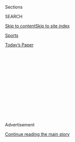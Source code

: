 <div id="app">

<div>

<div>

<div>

<div class="NYTAppHideMasthead css-1q2w90k e1suatyy0">

<div class="section css-ui9rw0 e1suatyy2">

<div class="css-eph4ug er09x8g0">

<div class="css-6n7j50">

</div>

<span class="css-1dv1kvn">Sections</span>

<div class="css-10488qs">

<span class="css-1dv1kvn">SEARCH</span>

</div>

[Skip to content](#site-content)[Skip to site
index](#site-index)

</div>

<div id="masthead-section-label" class="css-1wr3we4 eaxe0e00">

[Sports](https://www.nytimes3xbfgragh.onion/section/sports)

</div>

<div class="css-10698na e1huz5gh0">

</div>

</div>

<div id="masthead-bar-one" class="section hasLinks css-15hmgas e1csuq9d3">

<div class="css-uqyvli e1csuq9d0">

</div>

<div class="css-1uqjmks e1csuq9d1">

</div>

<div class="css-9e9ivx">

[](https://myaccount.nytimes3xbfgragh.onion/auth/login?response_type=cookie&client_id=vi)

</div>

<div class="css-1bvtpon e1csuq9d2">

[Today’s
Paper](https://www.nytimes3xbfgragh.onion/section/todayspaper)

</div>

</div>

</div>

</div>

<div data-aria-hidden="false">

<div id="site-content" data-role="main">

<div>

<div class="css-1aor85t" style="opacity:0.000000001;z-index:-1;visibility:hidden">

<div class="css-1hqnpie">

<div class="css-epjblv">

<span class="css-17xtcya">[Sports](/section/sports)</span><span class="css-x15j1o">|</span><span class="css-fwqvlz">Remaining
Tour Riders Cleared of Virus but Not
Director</span>

</div>

<div class="css-k008qs">

<div class="css-1iwv8en">

<span class="css-18z7m18"></span>

<div>

</div>

</div>

<span class="css-1n6z4y">https://nyti.ms/2ZhZQJK</span>

<div class="css-1705lsu">

<div class="css-4xjgmj">

<div class="css-4skfbu" data-role="toolbar" data-aria-label="Social Media Share buttons, Save button, and Comments Panel with current comment count" data-testid="share-tools">

  - 
  - 
  - 
  - 
    
    <div class="css-6n7j50">
    
    </div>

  - 

</div>

</div>

</div>

</div>

</div>

</div>

<div class="css-13pd83m">

</div>

<div id="top-wrapper" class="css-1sy8kpn">

<div id="top-slug" class="css-l9onyx">

Advertisement

</div>

[Continue reading the main
story](#after-top)

<div class="ad top-wrapper" style="text-align:center;height:100%;display:block;min-height:250px">

<div id="top" class="place-ad" data-position="top" data-size-key="top">

</div>

</div>

<div id="after-top">

</div>

</div>

<div id="sponsor-wrapper" class="css-1hyfx7x">

<div id="sponsor-slug" class="css-19vbshk">

Supported by

</div>

[Continue reading the main
story](#after-sponsor)

<div id="sponsor" class="ad sponsor-wrapper" style="text-align:center;height:100%;display:block">

</div>

<div id="after-sponsor">

</div>

</div>

<div class="css-1vkm6nb ehdk2mb0">

# Remaining Tour Riders Cleared of Virus but Not Director

</div>

<div class="css-xt80pu e12qa4dv0">

<div class="css-18e8msd">

<div class="css-vp77d3 epjyd6m0">

<div class="css-1baulvz">

By <span class="css-1baulvz last-byline" itemprop="name">The Associated
Press</span>

</div>

</div>

  - 
    
    <div class="css-ld3wwf e16638kd2">
    
    Sept. 8, 2020Updated <span class="css-epvm6">8:30 a.m.
    ET</span>
    
    </div>

  - 
    
    <div class="css-4xjgmj">
    
    <div class="css-pvvomx" data-role="toolbar" data-aria-label="Social Media Share buttons, Save button, and Comments Panel with current comment count" data-testid="share-tools">
    
      - 
      - 
      - 
      - 
        
        <div class="css-6n7j50">
        
        </div>
    
      - 
    
    </div>
    
    </div>

</div>

</div>

<div class="section meteredContent css-1r7ky0e" name="articleBody" itemprop="articleBody">

<div class="css-1fanzo5 StoryBodyCompanionColumn">

<div class="css-53u6y8">

The remaining Tour de France riders were cleared to continue racing
ahead of Tuesday’s Stage 10 after undergoing COVID-19 tests, but the
Tour director tested positive and left the race.

Less than two hours before the stage started, Tour organizers and
cycling governing body the UCI said all of the riders’ tests performed
over the past two days returned negative. However, they announced that
director Christian Prudhomme tested positive along with four staff
members from four different teams who have been dropped from the race
bubble.

The four staff who tested positive work for Cofidis, AG2R La Mondiale,
defending champion Egan Bernal's Inos Grenadiers and Mitchelton Scott,
meaning those four squads were at greater risk of being excluded.

Under the race’s health protocols, anyone who tests positive has to
leave the race and any team with two or more positive tests — either
rider or staff — within seven days also has to abandon.

</div>

</div>

<div class="css-1fanzo5 StoryBodyCompanionColumn">

<div class="css-53u6y8">

Prudhomme's positive test might have an impact on French political
affairs as it came only days after he spent two hours in his car
following a stage in the Pyrenees in the company of Prime Minister Jean
Castex.

As a result, French President Emmanuel Macron said a government meeting
scheduled on Wednesday will be organized via videoconference, or
postponed.

Speaking to France Info radio, Prudhomme said he does not have virus
symptoms, adding that he will stay in isolation for seven days.

“Obviously the most important thing is that not a single rider tested
positive," Prudhomme said. “I did not come close to the riders over the
past 10 days, we can see now how important it was to stay away from
them."

Organizers said 841 tests were performed on riders and team members,
with most of the riders tested during the first rest day on Monday. The
next wave of tests will be during the next rest day on Sept. 14.

</div>

</div>

<div class="css-1fanzo5 StoryBodyCompanionColumn">

<div class="css-53u6y8">

Under threat of cancellation at some point — more than 30,000 people in
France have died after contracting the coronavirus — the Tour has been
salvaged by pushing it back from its traditional July date to the end of
the summer. The price paid for the race to be run are strict health
protocols which include mandatory testing for riders and team staff on
rest days.

All were tested before the Tour started in Nice and have since lived in
the race bubble, making sure they stay away from fans and sponsors
usually omnipresent during the race's three weeks.

To avoid false positive results that could rule healthy riders out of
contention, Tour organizers perform a retest and a blood analysis as
quickly as possible in case of a positive test. They have set up a
mobile coronavirus lab that can produce results in two hours.

Following Sunday’s stage in the Pyrenees, where Primoz Roglic of
Slovenia seized the yellow jersey, the 22 Tour teams traveled by bus to
the western Charente region.

The race resumed on Tuesday with a flat stage linking two islands, the
Ile d’Oleron and the Ile de Re. Only 165 riders took the start after
Domenico Pozzovivo of Italy quit. He said he did not recover from a
crash on Stage 1 and hopes to return at the Giro d'Italia.

Roglic leads defending champion Egan Bernal by 21 seconds. Frenchman
Guillaume Martin was in third place, 28 seconds off the pace.

\_\_\_

\_\_\_

Sylvie Corbet in Paris contributed to this report.

</div>

</div>

</div>

<div>

</div>

<div>

</div>

<div>

</div>

<div>

<div id="bottom-wrapper" class="css-1ede5it">

<div id="bottom-slug" class="css-l9onyx">

Advertisement

</div>

[Continue reading the main
story](#after-bottom)

<div id="bottom" class="ad bottom-wrapper" style="text-align:center;height:100%;display:block;min-height:90px">

</div>

<div id="after-bottom">

</div>

</div>

</div>

</div>

</div>

## Site Index

<div>

</div>

## Site Information Navigation

  - [© <span>2020</span> <span>The New York Times
    Company</span>](https://help.nytimes3xbfgragh.onion/hc/en-us/articles/115014792127-Copyright-notice)

<!-- end list -->

  - [NYTCo](https://www.nytco.com/)
  - [Contact
    Us](https://help.nytimes3xbfgragh.onion/hc/en-us/articles/115015385887-Contact-Us)
  - [Work with us](https://www.nytco.com/careers/)
  - [Advertise](https://nytmediakit.com/)
  - [T Brand Studio](http://www.tbrandstudio.com/)
  - [Your Ad
    Choices](https://www.nytimes3xbfgragh.onion/privacy/cookie-policy#how-do-i-manage-trackers)
  - [Privacy](https://www.nytimes3xbfgragh.onion/privacy)
  - [Terms of
    Service](https://help.nytimes3xbfgragh.onion/hc/en-us/articles/115014893428-Terms-of-service)
  - [Terms of
    Sale](https://help.nytimes3xbfgragh.onion/hc/en-us/articles/115014893968-Terms-of-sale)
  - [Site
    Map](https://spiderbites.nytimes3xbfgragh.onion)
  - [Help](https://help.nytimes3xbfgragh.onion/hc/en-us)
  - [Subscriptions](https://www.nytimes3xbfgragh.onion/subscription?campaignId=37WXW)

</div>

</div>

</div>

</div>

